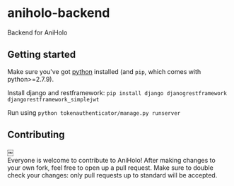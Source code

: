 # aniholo-backend

Backend for AniHolo

## Getting started

Make sure you've got [python](https://www.python.org/downloads/) installed (and `pip`, which comes with python>=2.7.9).

Install django and restframework: `pip install django djanogrestframework djangorestframework_simplejwt`

Run using `python tokenauthenticator/manage.py runserver`

## Contributing
￼	
Everyone is welcome to contribute to AniHolo! After making changes to your own fork, feel free to open up a pull request. Make sure to double check your changes: only pull requests up to standard will be accepted.
